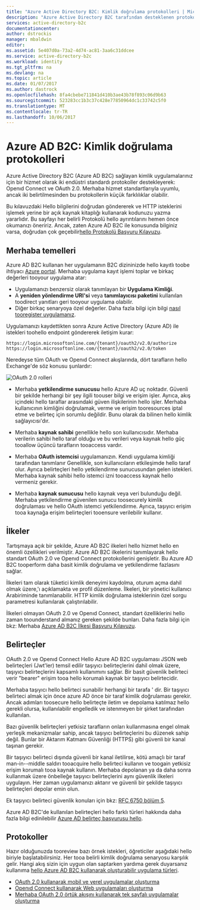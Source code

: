 ```yaml
---
title: "Azure Active Directory B2C: Kimlik doğrulama protokolleri | Microsoft Docs"
description: "Azure Active Directory B2C tarafından desteklenen protokolleri kullanarak doğrudan toobuild uygulamaları nasıl hello"
services: active-directory-b2c
documentationcenter: 
author: dstrockis
manager: mbaldwin
editor: 
ms.assetid: 5e407d0a-73a2-4d74-ac81-3aa6c31ddcee
ms.service: active-directory-b2c
ms.workload: identity
ms.tgt_pltfrm: na
ms.devlang: na
ms.topic: article
ms.date: 01/07/2017
ms.author: dastrock
ms.openlocfilehash: 8fa4cbebe711841d410b3ae43b78f893c06d9b63
ms.sourcegitcommit: 523283cc1b3c37c428e77850964dc1c33742c5f0
ms.translationtype: MT
ms.contentlocale: tr-TR
ms.lasthandoff: 10/06/2017
---
```

# Azure AD B2C: Kimlik doğrulama protokolleri
Azure Active Directory B2C (Azure AD B2C) sağlayan kimlik uygulamalarınız için bir hizmet olarak iki endüstri standardı protokoller destekleyerek: Openıd Connect ve OAuth 2.0. Merhaba hizmet standartlarıyla uyumlu, ancak iki belirtilmesinden bu protokollerin küçük farklılıklar olabilir. 

Bu kılavuzdaki Hello bilgilerini doğrudan göndererek ve HTTP isteklerini işlemek yerine bir açık kaynak kitaplığı kullanarak kodunuzu yazma yararlıdır. Bu sayfayı her belirli Protokolü hello ayrıntılarını hemen önce okumanızı öneririz. Ancak, zaten Azure AD B2C ile konusunda bilginiz varsa, doğrudan çok geçebilir[hello Protokolü Başvuru Kılavuzu](#protocols).

<!-- TODO: Need link toolibraries above -->

## Merhaba temelleri
Azure AD B2C kullanan her uygulamanın B2C dizininizde hello kayıtlı toobe ihtiyacı [Azure portal](https://portal.azure.com). Merhaba uygulama kayıt işlemi toplar ve birkaç değerleri tooyour uygulama atar:

* Uygulamanızı benzersiz olarak tanımlayan bir **Uygulama Kimliği**.
* A **yeniden yönlendirme URI'si** veya **tanımlayıcısı paketini** kullanılan toodirect yanıtları geri tooyour uygulama olabilir.
* Diğer birkaç senaryoya özel değerler. Daha fazla bilgi için bilgi [nasıl tooregister uygulamanız](active-directory-b2c-app-registration.md).

Uygulamanızı kaydettikten sonra Azure Active Directory (Azure AD) ile istekleri toohello endpoint göndererek iletişim kurar:

```
https://login.microsoftonline.com/{tenant}/oauth2/v2.0/authorize
https://login.microsoftonline.com/{tenant}/oauth2/v2.0/token
```

Neredeyse tüm OAuth ve Openıd Connect akışlarında, dört tarafların hello Exchange'de söz konusu şunlardır:

![OAuth 2.0 rolleri](./media/active-directory-b2c-reference-protocols/protocols_roles.png)

* Merhaba **yetkilendirme sunucusu** hello Azure AD uç noktadır. Güvenli bir şekilde herhangi bir şey ilgili toouser bilgi ve erişim işler. Ayrıca, akış içindeki hello taraflar arasındaki güven ilişkilerinin hello işler. Merhaba kullanıcının kimliğini doğrulamak, verme ve erişim tooresources iptal etme ve belirteç için sorumlu değildir. Bunu olarak da bilinen hello kimlik sağlayıcısı'dır.

* Merhaba **kaynak sahibi** genellikle hello son kullanıcısıdır. Merhaba verilerin sahibi hello taraf olduğu ve bu verileri veya kaynak hello güç tooallow üçüncü tarafların tooaccess vardır.

* Merhaba **OAuth istemcisi** uygulamanızın. Kendi uygulama kimliği tarafından tanımlanır Genellikle, son kullanıcıların etkileşimde hello taraf olur. Ayrıca belirteçleri hello yetkilendirme sunucusundan gelen istekleri. Merhaba kaynak sahibi hello istemci izni tooaccess kaynak hello vermeniz gerekir.

* Merhaba **kaynak sunucusu** hello kaynak veya veri bulunduğu değil. Merhaba yetkilendirme güvenilen sunucu toosecurely kimlik doğrulaması ve hello OAuth istemci yetkilendirme. Ayrıca, taşıyıcı erişim tooa kaynağa erişim belirteçleri tooensure verilebilir kullanır.

## İlkeler
Tartışmaya açık bir şekilde, Azure AD B2C ilkeleri hello hizmet hello en önemli özellikleri verilmiştir. Azure AD B2C ilkelerini tanımlayarak hello standart OAuth 2.0 ve Openıd Connect protokollerini genişletir. Bu Azure AD B2C tooperform daha basit kimlik doğrulama ve yetkilendirme fazlasını sağlar. 

İlkeleri tam olarak tüketici kimlik deneyimi kaydolma, oturum açma dahil olmak üzere,'ı açıklamakta ve profil düzenleme. İlkeleri, bir yönetici kullanıcı Arabiriminde tanımlanabilir. HTTP kimlik doğrulama isteklerinin özel sorgu parametresi kullanılarak çalıştırılabilir. 

İlkeleri olmayan OAuth 2.0 ve Openıd Connect, standart özelliklerini hello zaman toounderstand almanız gereken şekilde bunları. Daha fazla bilgi için bkz: Merhaba [Azure AD B2C İlkesi Başvuru Kılavuzu](active-directory-b2c-reference-policies.md).

## Belirteçler
OAuth 2.0 ve Openıd Connect Hello Azure AD B2C uygulaması JSON web belirteçleri (Jwt'ler) temsil edilir taşıyıcı belirteçlerini dahil olmak üzere, taşıyıcı belirteçlerini kapsamlı kullanımını sağlar. Bir basit güvenlik belirteci verir "bearer" erişim tooa hello korumalı kaynak bir taşıyıcı belirtecidir.

Merhaba taşıyıcı hello belirteci sunabilir herhangi bir tarafa ' dir. Bir taşıyıcı belirteci almak için önce azure AD önce bir taraf kimlik doğrulaması gerekir. Ancak adımları toosecure hello belirteçte iletim ve depolama katılmaz hello gerekli olursa, kullanılabilir engelledik ve istenmeyen bir şirket tarafından kullanılan.

Bazı güvenlik belirteçleri yetkisiz tarafların onları kullanmasına engel olmak yerleşik mekanizmalar sahip, ancak taşıyıcı belirteçlerini bu düzenek sahip değil. Bunlar bir Aktarım Katmanı Güvenliği (HTTPS) gibi güvenli bir kanal taşınan gerekir. 

Bir taşıyıcı belirteci dışında güvenli bir kanal iletilirse, kötü amaçlı bir taraf man-in--middle saldırı tooacquire hello belirteci kullanın ve toogain yetkisiz erişim korumalı tooa kaynak kullanın. Merhaba depolanan ya da daha sonra kullanmak üzere önbelleğe taşıyıcı belirteçlerini aynı güvenlik ilkeleri uygulayın. Her zaman uygulamanızı aktarır ve güvenli bir şekilde taşıyıcı belirteçleri depolar emin olun.

Ek taşıyıcı belirteci güvenlik konuları için bkz: [RFC 6750 bölüm 5](http://tools.ietf.org/html/rfc6750).

Azure AD B2C'de kullanılan belirteçleri hello farklı türleri hakkında daha fazla bilgi edinilebilir [Azure AD belirteç başvurusu hello](active-directory-b2c-reference-tokens.md).

## Protokoller
Hazır olduğunuzda tooreview bazı örnek istekleri, öğreticiler aşağıdaki hello biriyle başlatabilirsiniz. Her tooa belirli kimlik doğrulama senaryosu karşılık gelir. Hangi akış sizin için uygun olan saptarken yardıma gerek duyarsanız kullanıma [hello Azure AD B2C kullanarak oluşturabilir uygulama türleri](active-directory-b2c-apps.md).

* [OAuth 2.0 kullanarak mobil ve yerel uygulamalar oluşturma](active-directory-b2c-reference-oauth-code.md)
* [Openıd Connect kullanarak Web uygulamaları oluşturma](active-directory-b2c-reference-oidc.md)
* [Merhaba OAuth 2.0 örtük akışını kullanarak tek sayfalı uygulamalar oluşturma](active-directory-b2c-reference-spa.md)

